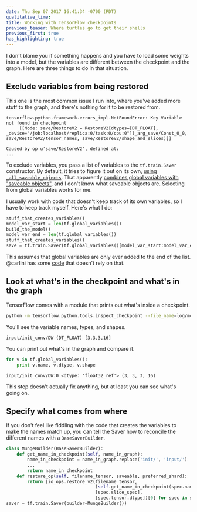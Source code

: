```yaml
---
date: Thu Sep 07 2017 16:41:34 -0700 (PDT)
qualitative_time: 
title: Working with TensorFlow checkpoints
previous_teaser: Where turtles go to get their shells
previous_first: true
has_highlighting: true
---
```

I don't blame you if something happens and you have to load some weights into a model, but the variables are different between the checkpoint and the graph.
Here are three things to do in that situation.

## Exclude variables from being restored
This one is the most common issue I run into, where you've added more stuff to the graph, and there's nothing for it to be restored from.

```
tensorflow.python.framework.errors_impl.NotFoundError: Key Variable not found in checkpoint
	 [[Node: save/RestoreV2 = RestoreV2[dtypes=[DT_FLOAT], _device="/job:localhost/replica:0/task:0/cpu:0"](_arg_save/Const_0_0, save/RestoreV2/tensor_names, save/RestoreV2/shape_and_slices)]]

Caused by op u'save/RestoreV2', defined at:
...
```

To exclude variables, you pass a list of variables to the `tf.train.Saver` constructor.
By default, it tries to figure it out on its own, [using `_all_saveable_objects`](https://github.com/tensorflow/tensorflow/blob/v1.3.0/tensorflow/python/training/saver.py#L1156).
That apparently [combines global variables with "saveable objects"](https://github.com/tensorflow/tensorflow/blob/v1.3.0/tensorflow/python/ops/variables.py#L1181), and I don't know what saveable objects are.
Selecting from global variables works for me.

I usually work with code that doesn't keep track of its own variables, so I have to keep track myself.
Here's what I do:

```py
stuff_that_creates_variables()
model_var_start = len(tf.global_variables())
build_the_model()
model_var_end = len(tf.global_variables())
stuff_that_creates_variables()
save = tf.train.Saver(tf.global_variables()[model_var_start:model_var_end])
```

This assumes that global variables are only ever added to the end of the list.
@carlini has some [code](https://github.com/carlini/nn_robust_attacks/blob/1193c79866482d067d15dbdab61a3b50a6903834/l2_attack.py#L105-L109) that doesn't rely on that.

## Look at what's in the checkpoint and what's in the graph
TensorFlow comes with a module that prints out what's inside a checkpoint.

```sh
python -m tensorflow.python.tools.inspect_checkpoint --file_name=log/model.ckpt-122543
```

You'll see the variable names, types, and shapes.

```
input/init_conv/DW (DT_FLOAT) [3,3,3,16]
```

You can print out what's in the graph and compare it.

```py
for v in tf.global_variables():
    print v.name, v.dtype, v.shape
```

```
input/init_conv/DW:0 <dtype: 'float32_ref'> (3, 3, 3, 16)
```

This step doesn't actually fix anything, but at least you can see what's going on.

## Specify what comes from where
If you don't feel like fiddling with the code that creates the variables to make the names match up, you can tell the Saver how to reconcile the different names with a `BaseSaverBuilder`.

```py
class MungeBuilder(BaseSaverBuilder):
    def get_name_in_checkpoint(self, name_in_graph):
        name_in_checkpoint = name_in_graph.replace('init/', 'input/')
        ...
        return name_in_checkpoint
    def restore_op(self, filename_tensor, saveable, preferred_shard):
        return [io_ops.restore_v2(filename_tensor,
                                  [self.get_name_in_checkpoint(spec.name)],
                                  [spec.slice_spec],
                                  [spec.tensor.dtype])[0] for spec in saveable.specs]
saver = tf.train.Saver(builder=MungeBuilder())
```
